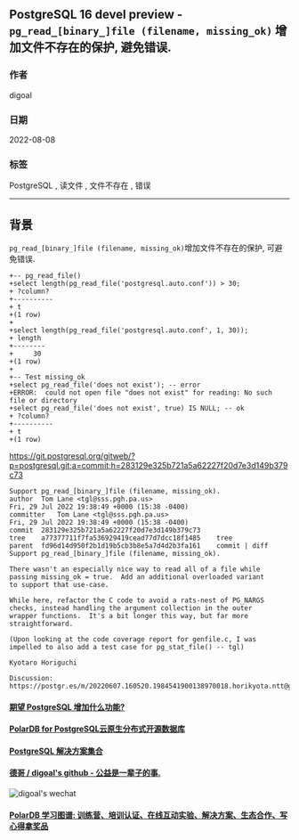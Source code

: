 ## PostgreSQL 16 devel preview - `pg_read_[binary_]file (filename, missing_ok)` 增加文件不存在的保护, 避免错误.   
                  
### 作者                  
digoal                  
                  
### 日期                  
2022-08-08                 
                  
### 标签                  
PostgreSQL , 读文件 , 文件不存在 , 错误    
                  
----                  
                  
## 背景        
`pg_read_[binary_]file (filename, missing_ok)`增加文件不存在的保护, 可避免错误.   
  
```  
+-- pg_read_file()  
+select length(pg_read_file('postgresql.auto.conf')) > 30;  
+ ?column?   
+----------  
+ t  
+(1 row)  
+  
+select length(pg_read_file('postgresql.auto.conf', 1, 30));  
+ length   
+--------  
+     30  
+(1 row)  
+  
+-- Test missing_ok  
+select pg_read_file('does not exist'); -- error  
+ERROR:  could not open file "does not exist" for reading: No such file or directory  
+select pg_read_file('does not exist', true) IS NULL; -- ok  
+ ?column?   
+----------  
+ t  
+(1 row)  
```  
    
https://git.postgresql.org/gitweb/?p=postgresql.git;a=commit;h=283129e325b721a5a62227f20d7e3d149b379c73  
        
```      
Support pg_read_[binary_]file (filename, missing_ok).  
author	Tom Lane <tgl@sss.pgh.pa.us>	  
Fri, 29 Jul 2022 19:38:49 +0000 (15:38 -0400)  
committer	Tom Lane <tgl@sss.pgh.pa.us>	  
Fri, 29 Jul 2022 19:38:49 +0000 (15:38 -0400)  
commit	283129e325b721a5a62227f20d7e3d149b379c73  
tree	a77377711f7fa536929419cead77d7dcc18f1485	tree  
parent	fd96d14d950f2b1d19b5cb3b8e5a7d4d2b3fa161	commit | diff  
Support pg_read_[binary_]file (filename, missing_ok).  
  
There wasn't an especially nice way to read all of a file while  
passing missing_ok = true.  Add an additional overloaded variant  
to support that use-case.  
  
While here, refactor the C code to avoid a rats-nest of PG_NARGS  
checks, instead handling the argument collection in the outer  
wrapper functions.  It's a bit longer this way, but far more  
straightforward.  
  
(Upon looking at the code coverage report for genfile.c, I was  
impelled to also add a test case for pg_stat_file() -- tgl)  
  
Kyotaro Horiguchi  
  
Discussion: https://postgr.es/m/20220607.160520.1984541900138970018.horikyota.ntt@gmail.com  
```    
  
  
#### [期望 PostgreSQL 增加什么功能?](https://github.com/digoal/blog/issues/76 "269ac3d1c492e938c0191101c7238216")
  
  
#### [PolarDB for PostgreSQL云原生分布式开源数据库](https://github.com/ApsaraDB/PolarDB-for-PostgreSQL "57258f76c37864c6e6d23383d05714ea")
  
  
#### [PostgreSQL 解决方案集合](https://yq.aliyun.com/topic/118 "40cff096e9ed7122c512b35d8561d9c8")
  
  
#### [德哥 / digoal's github - 公益是一辈子的事.](https://github.com/digoal/blog/blob/master/README.md "22709685feb7cab07d30f30387f0a9ae")
  
  
![digoal's wechat](../pic/digoal_weixin.jpg "f7ad92eeba24523fd47a6e1a0e691b59")
  
  
#### [PolarDB 学习图谱: 训练营、培训认证、在线互动实验、解决方案、生态合作、写心得拿奖品](https://www.aliyun.com/database/openpolardb/activity "8642f60e04ed0c814bf9cb9677976bd4")
  
